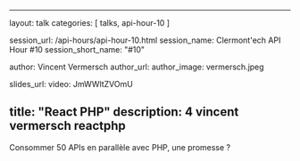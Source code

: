 ---
layout: talk
categories: [ talks, api-hour-10 ]

session_url: /api-hours/api-hour-10.html
session_name: Clermont'ech API Hour &#35;10
session_short_name: "&#35;10"

author: Vincent Vermersch
author_url:
author_image: vermersch.jpeg

slides_url:
video: JmWWltZVOmU

title: "React PHP"
description: 4 vincent vermersch reactphp
------

Consommer 50 APIs en parallèle avec PHP, une promesse ?
